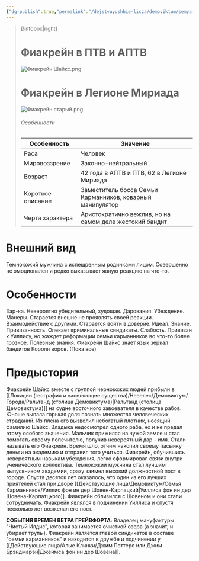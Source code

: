 ```yaml
---
{"dg-publish":true,"permalink":"/dejstvuyushhie-licza/demoviktum/semya-karmannikov/fiakrejn-shajks/","dgPassFrontmatter":true}
---
```


> [!infobox|right]
> # Фиакрейн в ПТВ и АПТВ
> ![Фиакрейн Шайкс.png](/img/user/%D0%98%D0%B7%D0%BE%D0%B1%D1%80%D0%B0%D0%B6%D0%B5%D0%BD%D0%B8%D1%8F/%D0%A4%D0%B8%D0%B0%D0%BA%D1%80%D0%B5%D0%B9%D0%BD%20%D0%A8%D0%B0%D0%B9%D0%BA%D1%81.png)
> # Фиакрейн в Легионе Мириада
> ![Фиакрейн старый.png](/img/user/%D0%98%D0%B7%D0%BE%D0%B1%D1%80%D0%B0%D0%B6%D0%B5%D0%BD%D0%B8%D1%8F/%D0%A4%D0%B8%D0%B0%D0%BA%D1%80%D0%B5%D0%B9%D0%BD%20%D1%81%D1%82%D0%B0%D1%80%D1%8B%D0%B9.png)
> ###### Особенности
> | Особенность | Значение |
> | ---- | ---- |
> | Раса | Человек|
> | Мировоззрение | Законно-нейтральный |
> | Возраст | 42 года в АПТВ и ПТВ, 62 в Легионе Мириада |
> | Короткое описание | Заместитель босса Семьи Карманников, коварный манипулятор|
> | Черта характера | Аристократично вежлив, но на самом деле жестокий бандит |

# Внешний вид

Темнокожий мужчина с испещренным родинками лицом. Совершенно не эмоционален и редко выказывает явную реакцию на что-то.

# Особенности

Хар-ка. Невероятно убедительный, худощав.
Дарования. Убеждение.
Манеры. Старается внешне не проявлять своей реакции.
Взаимодействие с другими. Старается войти в доверие.
Идеал. Знание.
Привязанность. Опекает криминальные синдикаты.
Слабость. Привязан к Уиллису, но жаждет реформации семьи карманников во что-то более грозное.
Полезные знания. Фиакрейн Шайкс знает язык зеркал бандитов Короля воров. (Пока все) 

# Предыстория

Фиакрейн Шайкс вместе с группой чернокожих людей прибыли в [[Локации (география и населяющие существа)/Невелес/Демовиктум/Города/Ральтанд (столица Демовиктума)\|Ральтанд (столица Демовиктума)]] на судне восточного завоевателя в качестве рабов. Юноше выпала горькая доля познать множество человеческих страданий. Из плена его вызволил небогатый плотник, носящий фамилию Шайкс. Владыка недосмотрел одного раба, но и не предал этому особого значения. Мальчик прижился на чужой земле и стал помогать своему попечителю, получив невероятный дар - имя. Стали называть его Фиакрейн. Время шло, отчим накопил своему пасынку деньги на академию и отправил того учиться. Фиакрейн, обучившись невероятным навыкам убеждения, легко сформировал связи внутри ученического коллектива. Темнокожий мужчина стал лучшим выпускником академии, сразу заимел высокий должностной пост в городе. Спустя десяток лет оказалось, что один из его лучших приятелей стал при дворе [[Действующие лица/Демовиктум/Семья Карманников/Уиллис фон ин дер Шовен-Карпацкий\|Уиллиса фон ин дер Шовена-Карпатцкого]]. Фиакрейн сблизился с Шовеном и они стали сотрудничать. Фиакрейн являлся в подчинении Уиллиса и спустя несколько лет возжелал его пост.

**СОБЫТИЯ ВРЕМЕН ВЕТРА ГРЕЙВФОРТА**:
Владелец мануфактуры "Чистый Илдис", которая занимается очисткой озера (а значит, и убирает трупы). Фиакрейн является главой синдикатов в составе "семьи карманников" и находится в дружбе и подчинении у [[Действующие лица/Алые Клинки/Джим Пэттерс или Джим Брэндмарэн\|Джеймса фон ин дер Шовена]].